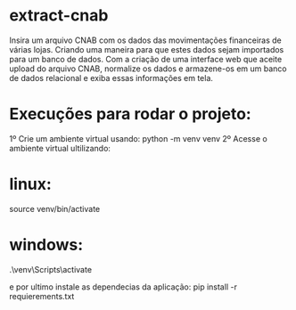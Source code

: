 # extract-cnab
Insira um arquivo CNAB com os dados das movimentações financeiras de várias lojas. Criando uma maneira para que estes dados sejam importados para um banco de dados.  Com a criação de uma interface web que aceite upload do arquivo CNAB, normalize os dados e armazene-os em um banco de dados relacional e exiba essas informações em tela.

# Execuções para rodar o projeto: 

1º Crie um ambiente virtual usando:
python -m venv venv
2º Acesse o ambiente virtual ultilizando: 
# linux:
source venv/bin/activate

# windows:
.\venv\Scripts\activate

e por ultimo instale as dependecias da aplicação:
pip install -r requierements.txt
